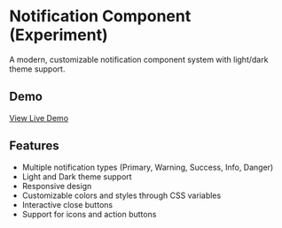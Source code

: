 # Notification Component (Experiment)

A modern, customizable notification component system with light/dark theme support.

## Demo
[View Live Demo](https://gabojkz.github.io/os-simple-notifications-ui/)

## Features
- Multiple notification types (Primary, Warning, Success, Info, Danger)
- Light and Dark theme support
- Responsive design
- Customizable colors and styles through CSS variables
- Interactive close buttons
- Support for icons and action buttons

